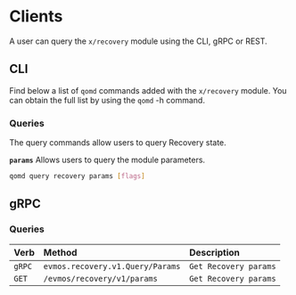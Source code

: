 <!--
order: 5
-->

# Clients

A user can query the `x/recovery` module using the CLI, gRPC or REST.

## CLI

Find below a list of `qomd` commands added with the `x/recovery` module. You can obtain the full list by using the `qomd` -h command.

### Queries

The query commands allow users to query Recovery state.

**`params`**
Allows users to query the module parameters.

```bash
qomd query recovery params [flags]
```

## gRPC

### Queries

| Verb   |              Method              |           Description |
| :----- | :------------------------------- | :-------------------- |
| `gRPC` | `evmos.recovery.v1.Query/Params` | `Get Recovery params` |
| `GET`  |   `/evmos/recovery/v1/params`    | `Get Recovery params` |

